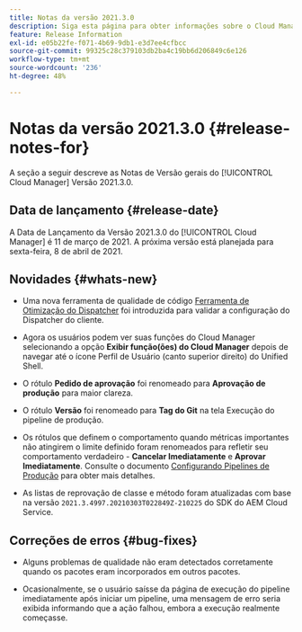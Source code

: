 ```yaml
---
title: Notas da versão 2021.3.0
description: Siga esta página para obter informações sobre o Cloud Manager versão 2021.3.0
feature: Release Information
exl-id: e05b22fe-f071-4b69-9db1-e3d7ee4cfbcc
source-git-commit: 99325c28c379103db2ba4c19bb6d206849c6e126
workflow-type: tm+mt
source-wordcount: '236'
ht-degree: 48%

---
```


# Notas da versão 2021.3.0 {#release-notes-for}

A seção a seguir descreve as Notas de Versão gerais do [!UICONTROL Cloud Manager] Versão 2021.3.0.

## Data de lançamento {#release-date}

A Data de Lançamento da Versão 2021.3.0 do [!UICONTROL Cloud Manager] é 11 de março de 2021.
A próxima versão está planejada para sexta-feira, 8 de abril de 2021.

## Novidades {#whats-new}

* Uma nova ferramenta de qualidade de código [Ferramenta de Otimização do Dispatcher](https://experienceleague.adobe.com/docs/experience-manager-cloud-manager/using/how-to-use/custom-code-quality-rules.html?lang=en#dispatcher-optimization-tool-rules) foi introduzida para validar a configuração do Dispatcher do cliente.

* Agora os usuários podem ver suas funções do Cloud Manager selecionando a opção **Exibir função(ões) do Cloud Manager** depois de navegar até o ícone Perfil de Usuário (canto superior direito) do Unified Shell.

* O rótulo **Pedido de aprovação** foi renomeado para **Aprovação de produção** para maior clareza.

* O rótulo **Versão** foi renomeado para **Tag do Git** na tela Execução do pipeline de produção.

* Os rótulos que definem o comportamento quando métricas importantes não atingirem o limite definido foram renomeados para refletir seu comportamento verdadeiro - **Cancelar Imediatamente** e **Aprovar Imediatamente**. Consulte o documento [Configurando Pipelines de Produção](/help/using/production-pipelines.md) para obter mais detalhes.

* As listas de reprovação de classe e método foram atualizadas com base na versão `2021.3.4997.20210303T022849Z-210225` do SDK do AEM Cloud Service.

## Correções de erros {#bug-fixes}

* Alguns problemas de qualidade não eram detectados corretamente quando os pacotes eram incorporados em outros pacotes.

* Ocasionalmente, se o usuário saísse da página de execução do pipeline imediatamente após iniciar um pipeline, uma mensagem de erro seria exibida informando que a ação falhou, embora a execução realmente começasse.
